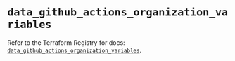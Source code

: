 # `data_github_actions_organization_variables`

Refer to the Terraform Registry for docs: [`data_github_actions_organization_variables`](https://registry.terraform.io/providers/integrations/github/6.6.0/docs/data-sources/actions_organization_variables).
